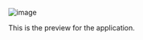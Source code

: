 ![image](https://github.com/user-attachments/assets/96af7bea-c203-4b19-b694-c8c298d8c7b8)

This is the preview for the application.
